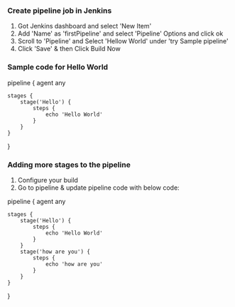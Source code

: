 ### Create pipeline job in Jenkins
1. Got Jenkins dashboard and select 'New Item'
2. Add 'Name' as 'firstPipeline' and select 'Pipeline' Options and click ok
3. Scroll to 'Pipeline' and Select 'Hellow World' under 'try Sample pipeline'
4. Click 'Save' & then Click Build Now

### Sample code for Hello World

pipeline {
    agent any

    stages {
        stage('Hello') {
            steps {
                echo 'Hello World'
            }
        }
    }
}

### Adding more stages to the pipeline
1. Configure your build
2. Go to pipeline & update pipeline code with below code:

pipeline {
    agent any

    stages {
        stage('Hello') {
            steps {
                echo 'Hello World'
            }
        }
        stage('how are you') {
            steps {
                echo 'how are you'
            }
        }
    }
}
